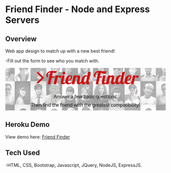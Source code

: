 # Friend Finder - Node and Express Servers

## Overview
Web app design to match up with a new best friend!

-Fill out the form to see who you match with.

![header img](readme-img.png)

## Heroku Demo
View demo here: [Friend Finder](https://murmuring-meadow-77520.herokuapp.com/)

## Tech Used
-HTML, CSS, Bootstrap, Javascript, JQuery, NodeJS, ExpressJS.

